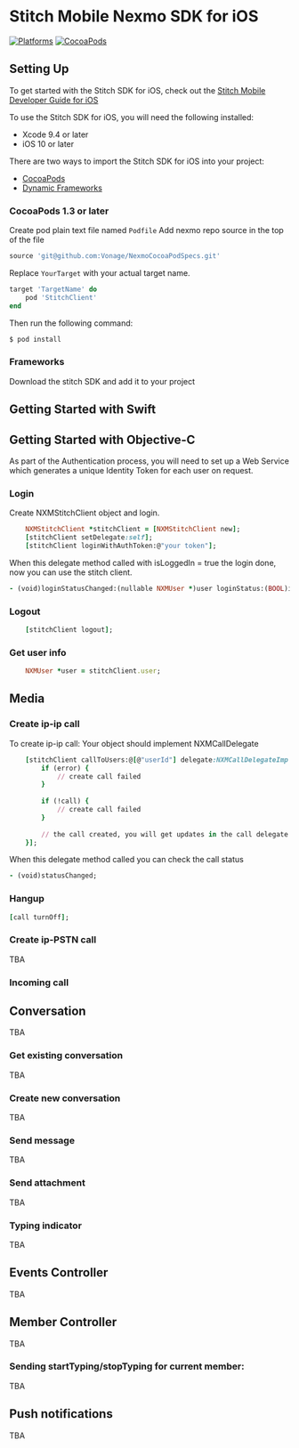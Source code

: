 # Stitch Mobile Nexmo SDK for iOS
[![Platforms](https://img.shields.io/badge/platform-ios%7Cosx-lightgrey.svg)]()
[![CocoaPods](https://img.shields.io/badge/podspec-v0.1-blue.svg)]()

## Setting Up

To get started with the Stitch SDK for iOS, check out the [Stitch Mobile Developer Guide for iOS](devral-linkurl)

To use the Stitch SDK for iOS, you will need the following installed:

* Xcode 9.4 or later
* iOS 10 or later

There are two ways to import the Stitch SDK for iOS into your project:

* [CocoaPods](https://cocoapods.org/)
* [Dynamic Frameworks](devral-linkurl)

### CocoaPods 1.3 or later

Create pod plain text file named `Podfile`
Add nexmo repo source in the top of the file

```ruby
source 'git@github.com:Vonage/NexmoCocoaPodSpecs.git'
```

Replace `YourTarget` with your actual target name.

```ruby
target 'TargetName' do
    pod 'StitchClient'
end
```

Then run the following command:

```ruby
$ pod install
```

### Frameworks
Download the stitch SDK and add it to your project

## Getting Started with Swift



## Getting Started with Objective-C
As part of the Authentication process, you will need to set up a Web Service which generates a unique Identity Token for each user on request.

### Login
Create NXMStitchClient object and login.

```ruby
    NXMStitchClient *stitchClient = [NXMStitchClient new];
    [stitchClient setDelegate:self];
    [stitchClient loginWithAuthToken:@"your token"];
```

When this delegate method called with isLoggedIn = true the login done, now you can use the stitch client.

```ruby
- (void)loginStatusChanged:(nullable NXMUser *)user loginStatus:(BOOL)isLoggedIn withError:(nullable NSError *)error;
```

### Logout

```ruby
    [stitchClient logout];
```

### Get user info

```ruby
    NXMUser *user = stitchClient.user;
```

## Media

### Create ip-ip call

To create ip-ip call:
Your object should implement NXMCallDelegate
```ruby
    [stitchClient callToUsers:@[@"userId"] delegate:NXMCallDelegateImp completion:^(NSError * _Nullable error, NXMCall * _Nullable call) {
        if (error) {
            // create call failed
        }
        
        if (!call) {
            // create call failed
        }
        
        // the call created, you will get updates in the call delegate (NXMCallDelegateClass)
    }];
```

When this delegate method called you can check the call status
```ruby
- (void)statusChanged;
```

### Hangup

```ruby
[call turnOff];
```

### Create ip-PSTN call
TBA

### Incoming call

## Conversation
TBA

### Get existing conversation
TBA

### Create new conversation
TBA

### Send message
TBA

### Send attachment
TBA

### Typing indicator
TBA

## Events Controller
TBA

## Member Controller
TBA

### Sending startTyping/stopTyping for current member:
TBA

## Push notifications
TBA


